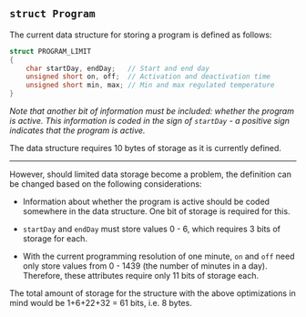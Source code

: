 ## `struct Program`

The current data structure for storing a program is defined as follows:
```c
struct PROGRAM_LIMIT
{
    char startDay, endDay;   // Start and end day
    unsigned short on, off;  // Activation and deactivation time
    unsigned short min, max; // Min and max regulated temperature
}
```
_Note that another bit of information must be included: whether the program is active. This information is coded in the sign of `startDay` - a positive sign indicates that the program is active._

The data structure requires 10 bytes of storage as it is currently defined.

---

However, should limited data storage become a problem,
the definition can be changed based on the following considerations:

* Information about whether the program is active should be coded somewhere in the data structure. One bit of storage is required for this.

* `startDay` and `endDay` must store values 0 - 6, which requires 3 bits of storage for each.

* With the current programming resolution of one minute, `on` and `off` need only store values from 0 - 1439 (the number of minutes in a day). Therefore, these attributes require only 11 bits of storage each.

The total amount of storage for the structure with the above optimizations in mind would be 1+6+22+32 = 61 bits, i.e. 8 bytes.
